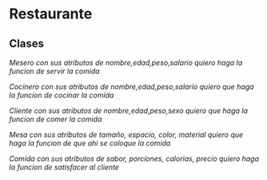 # Restaurante


## Clases 

_Mesero con sus atributos de nombre,edad,peso,salario quiero haga la funcion de servir la comida_

_Cocinero con sus atributos de nombre,edad,peso,salario quiero que haga la funcion de cocinar la comida_

_Cliente con sus atributos de nombre,edad,peso,sexo quiero que haga la funcion de comer la comida_

_Mesa con sus atributos de tamaño, espacio, color, material quiero que haga la funcion de que ahi se coloque la comida_

_Comida con sus atributos de sabor, porciones, calorias, precio quiero haga la funcion de satisfacer al cliente_


